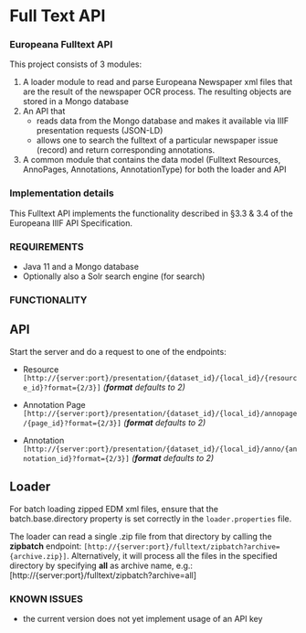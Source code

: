 # Full Text API
### Europeana Fulltext API 

This project consists of 3 modules:

1. A loader module to read and parse Europeana Newspaper xml files that are the result of the newspaper OCR process. The
resulting objects are stored in a Mongo database 
2. An API that 
   - reads data from the Mongo database and makes it available via IIIF presentation requests (JSON-LD)
   - allows one to search the fulltext of a particular newspaper issue (record) and return corresponding annotations.
3. A common module that contains the data model (Fulltext Resources, AnnoPages, Annotations, AnnotationType) for both the
 loader and API

### Implementation details ###

This Fulltext API implements the functionality described in §3.3 & 3.4 of the Europeana IIIF API Specification.

### REQUIREMENTS ###
- Java 11 and a Mongo database
- Optionally also a Solr search engine (for search)

### FUNCTIONALITY

## API ##

Start the server and do a request to one of the endpoints:

* Resource
`[http://{server:port}/presentation/{dataset_id}/{local_id}/{resource_id}?format={2/3}]` _(**format** defaults to 2)_

* Annotation Page 
`[http://{server:port}/presentation/{dataset_id}/{local_id}/annopage/{page_id}?format={2/3}]` _(**format** defaults to 2)_

* Annotation
`[http://{server:port}/presentation/{dataset_id}/{local_id}/anno/{annotation_id}?format={2/3}]` _(**format** defaults to 2)_

## Loader ##

For batch loading zipped EDM xml files, ensure that the batch.base.directory property is set correctly in the `loader.properties` file.
 
The loader can read a single .zip file from that directory by calling the **zipbatch** endpoint: 
`[http://{server:port}/fulltext/zipbatch?archive={archive.zip}]`.
Alternatively, it will process all the files in the specified directory by specifying **all** as archive name, 
e.g.: [http://{server:port}/fulltext/zipbatch?archive=all]


### KNOWN ISSUES
* the current version does not yet implement usage of an API key


